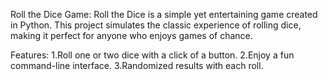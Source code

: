 Roll the Dice Game:
Roll the Dice is a simple yet entertaining game created in Python. This project simulates the classic experience of rolling dice, making it perfect for anyone who enjoys games of chance.

Features:
1.Roll one or two dice with a click of a button.
2.Enjoy a fun command-line interface.
3.Randomized results with each roll.
